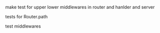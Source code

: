 
make test for upper lower middlewares in router and hanlder and server

tests for Router.path

test middlewares